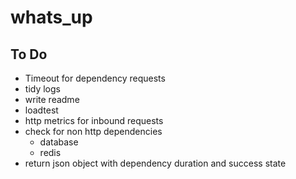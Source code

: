 # whats_up

## To Do

- Timeout for dependency requests
- tidy logs
- write readme
- loadtest
- http metrics for inbound requests
- check for non http dependencies
    - database
    - redis
- return json object with dependency duration and success state